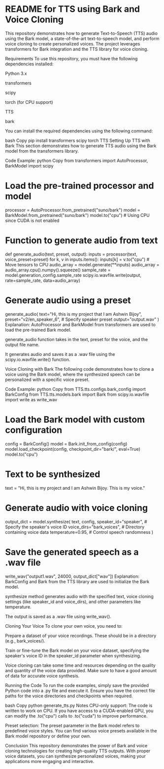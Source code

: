 # README for TTS using Bark and Voice Cloning
This repository demonstrates how to generate Text-to-Speech (TTS) audio using the Bark model, a state-of-the-art text-to-speech model, and perform voice cloning to create personalized voices. The project leverages transformers for Bark integration and the TTS library for voice cloning.

Requirements
To use this repository, you must have the following dependencies installed:

Python 3.x

transformers

scipy

torch (for CPU support)

TTS

bark

You can install the required dependencies using the following command:

bash
Copy
pip install transformers scipy torch TTS
Setting Up
TTS with Bark
This section demonstrates how to generate TTS audio using the Bark model from the transformers library.

Code Example:
python
Copy
from transformers import AutoProcessor, BarkModel
import scipy

# Load the pre-trained processor and model
processor = AutoProcessor.from_pretrained("suno/bark")
model = BarkModel.from_pretrained("suno/bark")
model.to("cpu")  # Using CPU since CUDA is not enabled

# Function to generate audio from text
def generate_audio(text, preset, output):
    inputs = processor(text, voice_preset=preset)
    for k, v in inputs.items():
        inputs[k] = v.to("cpu")  # Move tensors to CPU
    audio_array = model.generate(**inputs)
    audio_array = audio_array.cpu().numpy().squeeze()
    sample_rate = model.generation_config.sample_rate
    scipy.io.wavfile.write(output, rate=sample_rate, data=audio_array)

# Generate audio using a preset
generate_audio(
    text="Hi, this is my project that I am Ashwin Bijoy", 
    preset="v2/en_speaker_6",  # Specify speaker preset
    output="output.wav"
)
Explanation:
AutoProcessor and BarkModel from transformers are used to load the pre-trained Bark model.

generate_audio function takes in the text, preset for the voice, and the output file name.

It generates audio and saves it as a .wav file using the scipy.io.wavfile.write() function.

Voice Cloning with Bark
The following code demonstrates how to clone a voice using the Bark model, where the synthesized speech can be personalized with a specific voice preset.

Code Example:
python
Copy
from TTS.tts.configs.bark_config import BarkConfig
from TTS.tts.models.bark import Bark
from scipy.io.wavfile import write as write_wav

# Load the Bark model with custom configuration
config = BarkConfig()
model = Bark.init_from_config(config)
model.load_checkpoint(config, checkpoint_dir="bark/", eval=True)
model.to("cpu")

# Text to be synthesized
text = "Hi, this is my project and I am Ashwin Bijoy. This is my voice."

# Generate audio with voice cloning
output_dict = model.synthesize(
    text, 
    config, 
    speaker_id="speaker",  # Specify the speaker's voice ID
    voice_dirs="bark_voices",  # Directory containing voice data
    temperature=0.95,  # Control speech randomness
)

# Save the generated speech as a .wav file
write_wav("output1.wav", 24000, output_dict["wav"])
Explanation:
BarkConfig and Bark from the TTS library are used to initialize the Bark model.

synthesize method generates audio with the specified text, voice cloning settings (like speaker_id and voice_dirs), and other parameters like temperature.

The output is saved as a .wav file using write_wav().

Cloning Your Voice
To clone your own voice, you need to:

Prepare a dataset of your voice recordings. These should be in a directory (e.g., bark_voices/).

Train or fine-tune the Bark model on your voice dataset, specifying the speaker's voice ID in the speaker_id parameter when synthesizing.

Voice cloning can take some time and resources depending on the quality and quantity of the voice data provided. Make sure to have a good amount of data for accurate voice synthesis.

Running the Code
To run the code examples, simply save the provided Python code into a .py file and execute it. Ensure you have the correct file paths for the voice directories and checkpoints when required.

bash
Copy
python generate_tts.py
Notes
CPU-only support: The code is written to work on CPU. If you have access to a CUDA-enabled GPU, you can modify the .to("cpu") calls to .to("cuda") to improve performance.

Preset selection: The preset parameter in the Bark model refers to predefined voice styles. You can find various voice presets available in the Bark model repository or define your own.

Conclusion
This repository demonstrates the power of Bark and voice cloning technologies for creating high-quality TTS outputs. With proper voice datasets, you can synthesize personalized voices, making your applications more engaging and interactive.
